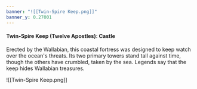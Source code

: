 ```yaml
---
banner: "![[Twin-Spire Keep.png]]"
banner_y: 0.27001
---
```

#### Twin-Spire Keep (Twelve Apostles): Castle

Erected by the Wallabian, this coastal fortress was designed to keep watch over the ocean's threats. Its two primary towers stand tall against time, though the others have crumbled, taken by the sea. Legends say that the keep hides Wallabian treasures.

![[Twin-Spire Keep.png]]